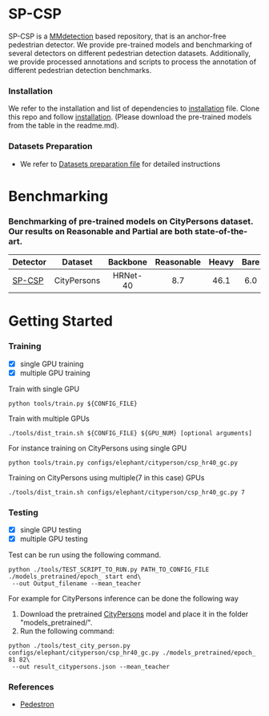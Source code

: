 
# SP-CSP
SP-CSP is a [MMdetection](https://github.com/open-mmlab/mmdetection) based repository, that is an anchor-free pedestrian detector. We provide pre-trained models and benchmarking of several detectors on different pedestrian detection datasets. Additionally, we provide processed annotations and scripts to process the annotation of different pedestrian detection benchmarks. 

### Installation
We refer to the installation and list of dependencies to [installation](INSTALL.md) file.
Clone this repo and follow [installation](INSTALL.md).  (Please download the pre-trained models from the table in the readme.md). 


### Datasets Preparation
* We refer to [Datasets preparation file](Datasets-PreProcessing.md) for detailed instructions


# Benchmarking 

### Benchmarking of pre-trained models on CityPersons dataset. Our results on Reasonable and Partial are both state-of-the-art.
|    Detector                | Dataset   | Backbone| Reasonable  | Heavy    | Bare | Partial |
|--------------------|:--------:|:--------:|:--------:|:--------:|:--------:|:--------:|
| [SP-CSP](https://drive.google.com/file/d/1hbl_0TbBabe6MCkKEYHdX2_TkUiVEwUn/view?usp=sharing) | CityPersons        | HRNet-40 | 8.7    |   46.1   |   6.0   |   7.4   |

# Getting Started

### Training

- [x] single GPU training
- [x] multiple GPU training

Train with single GPU

```shell
python tools/train.py ${CONFIG_FILE}
```

Train with multiple GPUs
```shell
./tools/dist_train.sh ${CONFIG_FILE} ${GPU_NUM} [optional arguments]
```

For instance training on CityPersons using single GPU 

```shell
python tools/train.py configs/elephant/cityperson/csp_hr40_gc.py
```

Training on CityPersons using multiple(7 in this case) GPUs 
```shell
./tools/dist_train.sh configs/elephant/cityperson/csp_hr40_gc.py 7  
```

### Testing

- [x] single GPU testing
- [x] multiple GPU testing

Test can be run using the following command.

```shell 
python ./tools/TEST_SCRIPT_TO_RUN.py PATH_TO_CONFIG_FILE ./models_pretrained/epoch_ start end\
 --out Output_filename --mean_teacher 
```

For example for CityPersons inference can be done the following way

1) Download the pretrained [CityPersons](https://drive.google.com/file/d/1hbl_0TbBabe6MCkKEYHdX2_TkUiVEwUn/view?usp=sharing) model and place it in the folder "models_pretrained/".
2) Run the following command:

```shell 
python ./tools/test_city_person.py configs/elephant/cityperson/csp_hr40_gc.py ./models_pretrained/epoch_ 81 82\
 --out result_citypersons.json --mean_teacher 
```
### References

* [Pedestron](https://openaccess.thecvf.com/content/CVPR2021/papers/Hasan_Generalizable_Pedestrian_Detection_The_Elephant_in_the_Room_CVPR_2021_paper.pdf)

